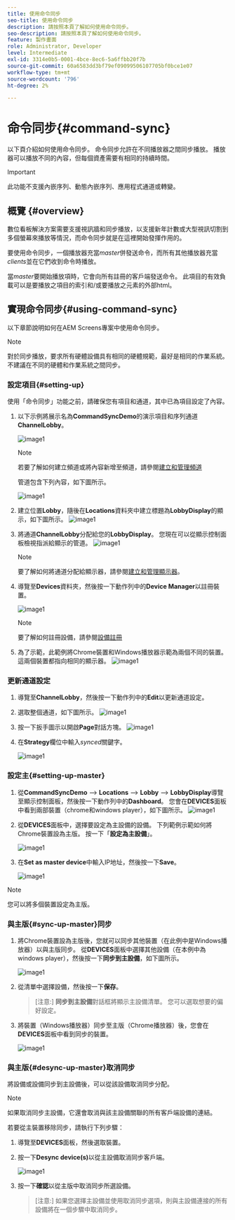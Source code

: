 ```yaml
---
title: 使用命令同步
seo-title: 使用命令同步
description: 請按照本頁了解如何使用命令同步。
seo-description: 請按照本頁了解如何使用命令同步。
feature: 製作畫面
role: Administrator, Developer
level: Intermediate
exl-id: 3314e0b5-0001-4bce-8ec6-5a6ffbb20f7b
source-git-commit: 60a6583dd3bf79ef09099506107705bf0bce1e07
workflow-type: tm+mt
source-wordcount: '796'
ht-degree: 2%

---
```


# 命令同步{#command-sync}

以下頁介紹如何使用命令同步。 命令同步允許在不同播放器之間同步播放。 播放器可以播放不同的內容，但每個資產需要有相同的持續時間。

>[!IMPORTANT]
>
>此功能不支援內嵌序列、動態內嵌序列、應用程式通道或轉變。

## 概覽 {#overview}

數位看板解決方案需要支援視訊牆和同步播放，以支援新年計數或大型視訊切割到多個螢幕來播放等情況，而命令同步就是在這裡開始發揮作用的。

要使用命令同步，一個播放器充當&#x200B;*master*&#x200B;併發送命令，而所有其他播放器充當&#x200B;*clients*&#x200B;並在它們收到命令時播放。

當&#x200B;*master*&#x200B;要開始播放項時，它會向所有註冊的客戶端發送命令。 此項目的有效負載可以是要播放之項目的索引和/或要播放之元素的外部html。

## 實現命令同步{#using-command-sync}

以下章節說明如何在AEM Screens專案中使用命令同步。

>[!NOTE]
>
>對於同步播放，要求所有硬體設備具有相同的硬體規範，最好是相同的作業系統。 不建議在不同的硬體和作業系統之間同步。

### 設定項目{#setting-up}

使用「命令同步」功能之前，請確保您有項目和通道，其中已為項目設定了內容。

1. 以下示例將展示名為&#x200B;**CommandSyncDemo**&#x200B;的演示項目和序列通道&#x200B;**ChannelLobby**。

   ![image1](assets/command-sync/command-sync1-1.png)

   >[!NOTE]
   >
   >若要了解如何建立頻道或將內容新增至頻道，請參閱[建立和管理頻道](/help/user-guide/managing-channels.md)

   管道包含下列內容，如下圖所示。

   ![image1](assets/command-sync/command-sync2-1.png)

1. 建立位置&#x200B;**Lobby**，隨後在&#x200B;**Locations**&#x200B;資料夾中建立標題為&#x200B;**LobbyDisplay**的顯示，如下圖所示。
   ![image1](assets/command-sync/command-sync3-1.png)

1. 將通道&#x200B;**ChannelLobby**&#x200B;分配給您的&#x200B;**LobbyDisplay**。 您現在可以從顯示控制面板檢視指派給顯示的管道。
   ![image1](assets/command-sync/command-sync4-1.png)

   >[!NOTE]
   >
   >要了解如何將通道分配給顯示器，請參閱[建立和管理顯示器](/help/user-guide/managing-displays.md)。

1. 導覽至&#x200B;**Devices**&#x200B;資料夾，然後按一下動作列中的&#x200B;**Device Manager**&#x200B;以註冊裝置。

   ![image1](assets/command-sync5.png)

   >[!NOTE]
   >
   >要了解如何註冊設備，請參閱[設備註冊](/help/user-guide/device-registration.md)

1. 為了示範，此範例將Chrome裝置和Windows播放器示範為兩個不同的裝置。 這兩個裝置都指向相同的顯示器。
   ![image1](assets/command-sync6.png)

### 更新通道設定

1. 導覽至&#x200B;**ChannelLobby**，然後按一下動作列中的&#x200B;**Edit**&#x200B;以更新通道設定。

1. 選取整個通道，如下圖所示。
   ![image1](assets/command-sync/command-sync7-1.png)

1. 按一下扳手圖示以開啟&#x200B;**Page**對話方塊。
   ![image1](assets/command-sync/command-sync8-1.png)

1. 在&#x200B;**Strategy**&#x200B;欄位中輸入&#x200B;*synced*&#x200B;關鍵字。

   ![image1](assets/command-sync/command-sync9-1.png)


### 設定主{#setting-up-master}

1. 從&#x200B;**CommandSyncDemo** —> **Locations** —> **Lobby** —> **LobbyDisplay**&#x200B;導覽至顯示控制面板，然後按一下動作列中的&#x200B;**Dashboard**。
您會在**DEVICES**面板中看到兩部裝置（chrome和windows player），如下圖所示。
   ![image1](assets/command-sync/command-sync10-1.png)

1. 從&#x200B;**DEVICES**&#x200B;面板中，選擇要設定為主設備的設備。 下列範例示範如何將Chrome裝置設為主版。 按一下「**設定為主設備**」。

   ![image1](assets/command-sync/command-sync11-1.png)

1. 在&#x200B;**Set as master device**&#x200B;中輸入IP地址，然後按一下&#x200B;**Save**。

   ![image1](assets/command-sync/command-sync12-1.png)

>[!NOTE]
>
>您可以將多個裝置設定為主版。

### 與主版{#sync-up-master}同步

1. 將Chrome裝置設為主版後，您就可以同步其他裝置（在此例中是Windows播放器）以與主版同步。
從**DEVICES**&#x200B;面板中選擇其他設備（在本例中為windows player），然後按一下&#x200B;**同步到主設備**，如下圖所示。

   ![image1](assets/command-sync/command-sync13-1.png)

1. 從清單中選擇設備，然後按一下&#x200B;**保存**。

   >[注意:]
   > **同步到主設備**&#x200B;對話框將顯示主設備清單。 您可以選取想要的偏好設定。

1. 將裝置（Windows播放器）同步至主版（Chrome播放器）後，您會在&#x200B;**DEVICES**&#x200B;面板中看到同步的裝置。

   ![image1](assets/command-sync/command-sync14-1.png)

### 與主版{#desync-up-master}取消同步

將設備或設備同步到主設備後，可以從該設備取消同步分配。

>[!NOTE]
>
>如果取消同步主設備，它還會取消與該主設備關聯的所有客戶端設備的連結。

若要從主裝置移除同步，請執行下列步驟：

1. 導覽至&#x200B;**DEVICES**&#x200B;面板，然後選取裝置。

1. 按一下&#x200B;**Desync device(s)**&#x200B;以從主設備取消同步客戶端。

   ![image1](assets/command-sync/command-sync15-1.png)

1. 按一下&#x200B;**確認**&#x200B;以從主版中取消同步所選設備。

   >[注意:]
   > 如果您選擇主設備並使用取消同步選項，則與主設備連接的所有設備將在一個步驟中取消同步。
